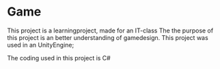 # Game
This project is a learningproject, made for an IT-class The the purpose of this project is an better understanding of gamedesign.
This project was used in an UnityEngine;

The coding used in this project is C#
